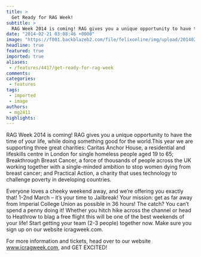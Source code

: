 ```yaml
---
title: >
  Get Ready for RAG Week!
subtitle: >
  RAG Week 2014 is coming! RAG gives you a unique opportunity to have the time of your life, while doing something good for the world.
date: "2014-02-21 03:08:46 +0000"
image: "https://f001.backblazeb2.com/file/felixonline/img/upload/201402210310-felix-screenshot-2014-02-21-03.09.00.png"
headline: true
featured: true
imported: true
aliases:
 - /features/4417/get-ready-for-rag-week
comments:
categories:
 - features
tags:
 - imported
 - image
authors:
 - mg2411
highlights:
---
```


RAG Week 2014 is coming! RAG gives you a unique opportunity to have the time of your life, while doing something good for the world.This year we are supporting three great charities: Caritas Anchor House, a residential and lifeskills centre in London for single homeless people aged 19 to 65; Breakthrough Breast Cancer, a force of thousands of people across the UK working together with a single-minded ambition to stop women dying from breast cancer; and Practical Action, a charity that uses technology to challenge poverty in developing countries.

Everyone loves a cheeky weekend away, and we’re offering you exactly that! 1-2nd March – it’s your time to Jailbreak! Your mission: get as far away from Imperial College Union as possible in 36 hours! The catch? You can’t spend a penny doing it! Whether you hitch hike across the channel or head to Heathrow to blag a free flight this will be one of the best weekends of your life! Start getting your team (2-3 people) together now. Make sure you sign up on our website icragweek.com.

For more information and tickets, head over to our website www.icragweek.com, and GET EXCITED!
